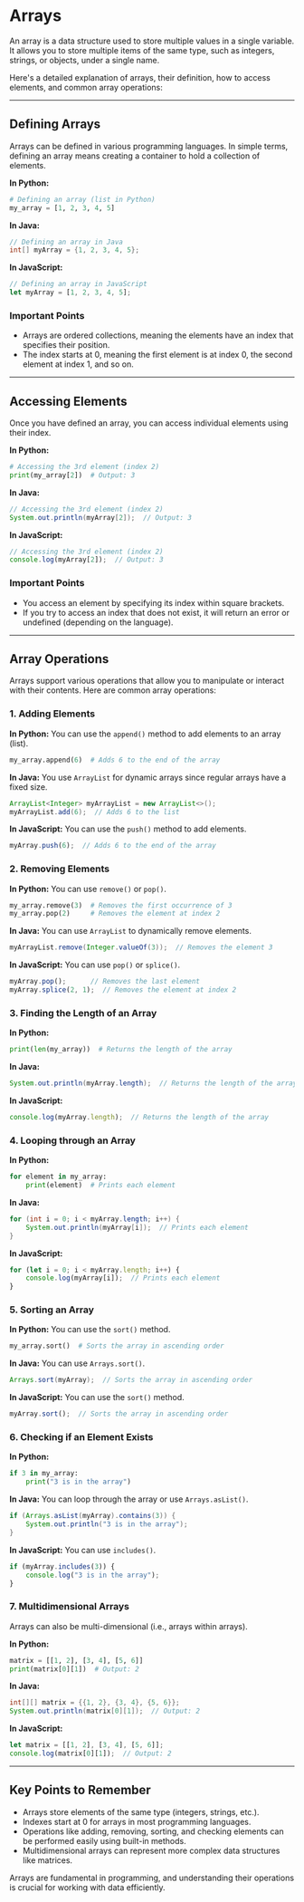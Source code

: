 # Arrays

An array is a data structure used to store multiple values in a single variable. It allows you to store multiple items of the same type, such as integers, strings, or objects, under a single name.

Here's a detailed explanation of arrays, their definition, how to access elements, and common array operations:

---

## Defining Arrays

Arrays can be defined in various programming languages. In simple terms, defining an array means creating a container to hold a collection of elements.

**In Python:**

```python
# Defining an array (list in Python)
my_array = [1, 2, 3, 4, 5]
```

**In Java:**

```java
// Defining an array in Java
int[] myArray = {1, 2, 3, 4, 5};
```

**In JavaScript:**

```javascript
// Defining an array in JavaScript
let myArray = [1, 2, 3, 4, 5];
```

### Important Points

- Arrays are ordered collections, meaning the elements have an index that specifies their position.
- The index starts at 0, meaning the first element is at index 0, the second element at index 1, and so on.

---

## Accessing Elements

Once you have defined an array, you can access individual elements using their index.

**In Python:**

```python
# Accessing the 3rd element (index 2)
print(my_array[2])  # Output: 3
```

**In Java:**

```java
// Accessing the 3rd element (index 2)
System.out.println(myArray[2]);  // Output: 3
```

**In JavaScript:**

```javascript
// Accessing the 3rd element (index 2)
console.log(myArray[2]);  // Output: 3
```

### Important Points

- You access an element by specifying its index within square brackets.
- If you try to access an index that does not exist, it will return an error or undefined (depending on the language).

---

## Array Operations

Arrays support various operations that allow you to manipulate or interact with their contents. Here are common array operations:

### 1. Adding Elements

**In Python:** You can use the `append()` method to add elements to an array (list).

```python
my_array.append(6)  # Adds 6 to the end of the array
```

**In Java:** You use `ArrayList` for dynamic arrays since regular arrays have a fixed size.

```java
ArrayList<Integer> myArrayList = new ArrayList<>();
myArrayList.add(6);  // Adds 6 to the list
```

**In JavaScript:** You can use the `push()` method to add elements.

```javascript
myArray.push(6);  // Adds 6 to the end of the array
```

### 2. Removing Elements

**In Python:** You can use `remove()` or `pop()`.

```python
my_array.remove(3)  # Removes the first occurrence of 3
my_array.pop(2)     # Removes the element at index 2
```

**In Java:** You can use `ArrayList` to dynamically remove elements.

```java
myArrayList.remove(Integer.valueOf(3));  // Removes the element 3
```

**In JavaScript:** You can use `pop()` or `splice()`.

```javascript
myArray.pop();      // Removes the last element
myArray.splice(2, 1);  // Removes the element at index 2
```

### 3. Finding the Length of an Array

**In Python:**

```python
print(len(my_array))  # Returns the length of the array
```

**In Java:**

```java
System.out.println(myArray.length);  // Returns the length of the array
```

**In JavaScript:**

```javascript
console.log(myArray.length);  // Returns the length of the array
```

### 4. Looping through an Array

**In Python:**

```python
for element in my_array:
    print(element)  # Prints each element
```

**In Java:**

```java
for (int i = 0; i < myArray.length; i++) {
    System.out.println(myArray[i]);  // Prints each element
}
```

**In JavaScript:**

```javascript
for (let i = 0; i < myArray.length; i++) {
    console.log(myArray[i]);  // Prints each element
}
```

### 5. Sorting an Array

**In Python:** You can use the `sort()` method.

```python
my_array.sort()  # Sorts the array in ascending order
```

**In Java:** You can use `Arrays.sort()`.

```java
Arrays.sort(myArray);  // Sorts the array in ascending order
```

**In JavaScript:** You can use the `sort()` method.

```javascript
myArray.sort();  // Sorts the array in ascending order
```

### 6. Checking if an Element Exists

**In Python:**

```python
if 3 in my_array:
    print("3 is in the array")
```

**In Java:** You can loop through the array or use `Arrays.asList()`.

```java
if (Arrays.asList(myArray).contains(3)) {
    System.out.println("3 is in the array");
}
```

**In JavaScript:** You can use `includes()`.

```javascript
if (myArray.includes(3)) {
    console.log("3 is in the array");
}
```

### 7. Multidimensional Arrays

Arrays can also be multi-dimensional (i.e., arrays within arrays).

**In Python:**

```python
matrix = [[1, 2], [3, 4], [5, 6]]
print(matrix[0][1])  # Output: 2
```

**In Java:**

```java
int[][] matrix = {{1, 2}, {3, 4}, {5, 6}};
System.out.println(matrix[0][1]);  // Output: 2
```

**In JavaScript:**

```javascript
let matrix = [[1, 2], [3, 4], [5, 6]];
console.log(matrix[0][1]);  // Output: 2
```

---

## Key Points to Remember

- Arrays store elements of the same type (integers, strings, etc.).
- Indexes start at 0 for arrays in most programming languages.
- Operations like adding, removing, sorting, and checking elements can be performed easily using built-in methods.
- Multidimensional arrays can represent more complex data structures like matrices.

Arrays are fundamental in programming, and understanding their operations is crucial for working with data efficiently.
